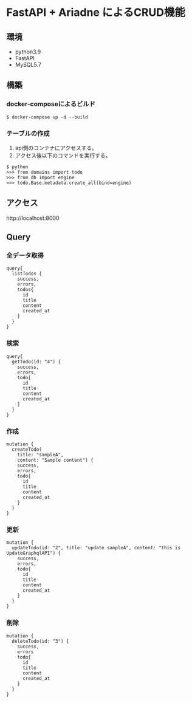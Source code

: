 # FastAPI + Ariadne によるCRUD機能

## 環境
- python3.9
- FastAPI
- MySQL5.7

## 構築

### docker-composeによるビルド
~~~
$ docker-compose up -d --build
~~~

### テーブルの作成

1. api側のコンテナにアクセスする。
2. アクセス後以下のコマンドを実行する。
~~~
$ python 
>>> from domains import todo
>>> from db import engine
>>> todo.Base.metadata.create_all(bind=engine)
~~~

## アクセス
http://localhost:8000


## Query

### 全データ取得

~~~ 
query{
  listTodos {
    success,
    errors,
    todos{
      id
      title
      content
      created_at
    }
  }
}
~~~

### 検索
~~~
query{
  getTodo(id: "4") {
    success,
    errors,
    todo{
      id
      title
      content
      created_at
    }
  }
}
~~~

### 作成
~~~
mutation {
  createTodo(
    title: "sampleA",
  	content: "Sample content") {
    success,
    errors,
    todo{
      id
      title
      content
      created_at
    }
  }
}
~~~

### 更新 
~~~
mutation {
  updateTodo(id: "2", title: "update sampleA", content: "this is UpdateGraphqlAPI") {
    success,
    errors,
    todo{
      id
      title
      content
      created_at
    }
  }
}
~~~

### 削除
~~~
mutation {
  deleteTodo(id: "3") {
    success,
    errors
    todo{
      id
      title
      content
      created_at
    }
  }
}
~~~